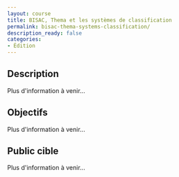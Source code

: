 ```yaml
---
layout: course
title: BISAC, Thema et les systèmes de classification
permalink: bisac-thema-systems-classification/
description_ready: false
categories:
- Édition
---
```

## Description
Plus d'information à venir...

## Objectifs
Plus d'information à venir...

## Public cible
Plus d'information à venir...

